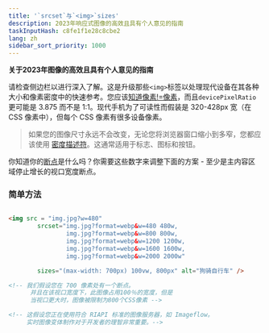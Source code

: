 ```yaml
---
title: '`srcset`与`<img>`sizes'
description: 2023年响应式图像的高效且具有个人意见的指南
taskInputHash: c8fe1f1e28c8cbe2
lang: zh
sidebar_sort_priority: 1000
---
```

**关于2023年图像的高效且具有个人意见的指南**

请检查侧边栏以进行深入了解。这是升级那些`<img>`标签以处理现代设备在其各种大小和像素密度中的快速参考。您应该[知道像素!=像素](/zh/pixels-not-pixels)，而且`devicePixelRatio` 更可能是 3.875 而不是 1:1。现代手机为了可读性而假装是 320-428px 宽（在 CSS 像素中），但每个 CSS 像素有很多设备像素。

> 如果您的图像尺寸永远不会改变，无论您将浏览器窗口缩小到多窄，您都应该使用 [密度描述符](/zh/density-descriptors)。这通常适用于标志、图标和按钮。

你知道你的[断点](/zh/breakpoints)是什么吗？你需要这些数字来调整下面的方案 - 至少是主内容区域停止增长的视口宽度断点。

### 简单方法

```html

<img src = "img.jpg?w=480" 
        srcset="img.jpg?format=webp&w=480 480w, 
                img.jpg?format=webp&w=800 800w, 
                img.jpg?format=webp&w=1200 1200w, 
                img.jpg?format=webp&w=1600 1600w, 
                img.jpg?format=webp&w=2000 2000w"

        sizes="(max-width: 700px) 100vw, 800px" alt="狗骑自行车" />

<!-- 我们假设您在 700 像素处有一个断点。 
      并且在该视口宽度下，此图像占用100％的宽度，但是
      当视口更大时，图像被限制为800个CSS像素 -->

<!-- 这假设您正在使用符合 RIAPI 标准的图像服务器，如 Imageflow。 
     实时图像变体制作对于开发者的理智非常重要。-->
